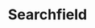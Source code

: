 ---
layout: pattern.njk
tags: 
    - legacy_components_it
key: searchfield-legacy_it
title: Searchfield
parent: legacy_components_it
image: legacy/overview/searchfield.webp
keywords: 
order: 220
availablelanguages: 
    - de
    - en
---